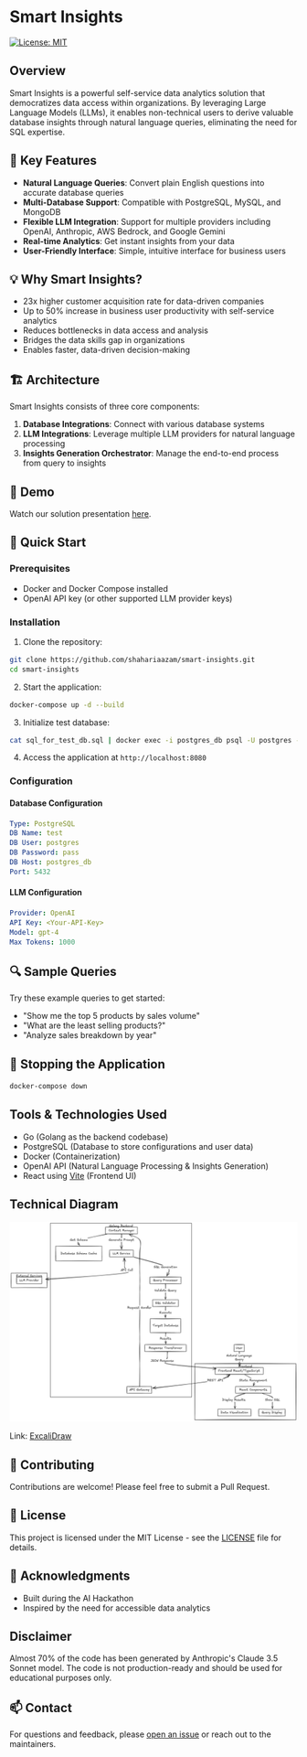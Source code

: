 # Smart Insights

[![License: MIT](https://img.shields.io/badge/License-MIT-yellow.svg)](https://opensource.org/licenses/MIT)

## Overview
Smart Insights is a powerful self-service data analytics solution that democratizes data access within organizations.
By leveraging Large Language Models (LLMs), it enables non-technical users to derive valuable database insights 
through natural language queries, eliminating the need for SQL expertise.

## 🚀 Key Features

- **Natural Language Queries**: Convert plain English questions into accurate database queries
- **Multi-Database Support**: Compatible with PostgreSQL, MySQL, and MongoDB
- **Flexible LLM Integration**: Support for multiple providers including OpenAI, Anthropic, AWS Bedrock, and Google Gemini
- **Real-time Analytics**: Get instant insights from your data
- **User-Friendly Interface**: Simple, intuitive interface for business users

## 💡 Why Smart Insights?

- 23x higher customer acquisition rate for data-driven companies
- Up to 50% increase in business user productivity with self-service analytics
- Reduces bottlenecks in data access and analysis
- Bridges the data skills gap in organizations
- Enables faster, data-driven decision-making

## 🏗️ Architecture

Smart Insights consists of three core components:
1. **Database Integrations**: Connect with various database systems
2. **LLM Integrations**: Leverage multiple LLM providers for natural language processing
3. **Insights Generation Orchestrator**: Manage the end-to-end process from query to insights

## 🎥 Demo

Watch our solution presentation [here](https://www.loom.com/share/412d07157f7a435daafe7dcd44507fb9?sid=aada1e2a-9577-4669-9a0c-4f983d1034fb).

## 🚀 Quick Start

### Prerequisites
- Docker and Docker Compose installed
- OpenAI API key (or other supported LLM provider keys)

### Installation

1. Clone the repository:
```bash
git clone https://github.com/shahariaazam/smart-insights.git
cd smart-insights
```

2. Start the application:
```bash
docker-compose up -d --build
```

3. Initialize test database:
```bash
cat sql_for_test_db.sql | docker exec -i postgres_db psql -U postgres -d test
```

4. Access the application at `http://localhost:8080`

### Configuration

#### Database Configuration
```yaml
Type: PostgreSQL
DB Name: test
DB User: postgres
DB Password: pass
DB Host: postgres_db
Port: 5432
```

#### LLM Configuration
```yaml
Provider: OpenAI
API Key: <Your-API-Key>
Model: gpt-4
Max Tokens: 1000
```

## 🔍 Sample Queries

Try these example queries to get started:
- "Show me the top 5 products by sales volume"
- "What are the least selling products?"
- "Analyze sales breakdown by year"

## 🛑 Stopping the Application

```bash
docker-compose down
```

## Tools & Technologies Used

- Go (Golang as the backend codebase)
- PostgreSQL (Database to store configurations and user data)
- Docker (Containerization)
- OpenAI API (Natural Language Processing & Insights Generation)
- React using [Vite](https://vite.dev/) (Frontend UI)

## Technical Diagram

![Smart Insights Architecture](diagram.png)

Link: [ExcaliDraw](https://excalidraw.com/#json=WCHBVRafCIcL6iHFs0kna,Rdy7TOtJB-jNCcCSPB2KTw)

## 🤝 Contributing

Contributions are welcome! Please feel free to submit a Pull Request.

## 📝 License

This project is licensed under the MIT License - see the [LICENSE](LICENSE) file for details.

## 🙏 Acknowledgments

- Built during the AI Hackathon
- Inspired by the need for accessible data analytics

## Disclaimer

Almost 70% of the code has been generated by Anthropic's Claude 3.5 Sonnet model.
The code is not production-ready and should be used for educational purposes only.

## 📫 Contact

For questions and feedback, please [open an issue](https://github.com/shahariaazam/smart-insights/issues) or reach out to the maintainers.